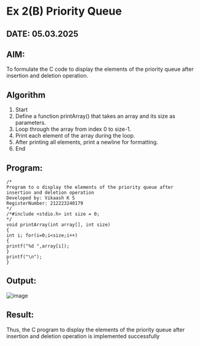 # Ex 2(B) Priority Queue
## DATE: 05.03.2025
## AIM:
To formulate the C code to display the elements of the priority queue after insertion and deletion operation.

## Algorithm
1. Start
2. Define a function printArray() that takes an array and its size as parameters.
3. Loop through the array from index 0 to size-1.
4. Print each element of the array during the loop.
5. After printing all elements, print a newline for formatting.
6. End

## Program:
```
/*
Program to o display the elements of the priority queue after insertion and deletion operation
Developed by: Vikaash K S
RegisterNumber: 212223240179
*/
/*#include <stdio.h> int size = 0;
*/
void printArray(int array[], int size)
{
int i; for(i=0;i<size;i++)
{
printf("%d ",array[i]);
}
printf("\n");
}
```

## Output:
![image](https://github.com/user-attachments/assets/f65c01c1-8141-469c-8458-5d705e70d9f1)



## Result:
Thus, the C program to display the elements of the priority queue after insertion and deletion operation is implemented successfully
